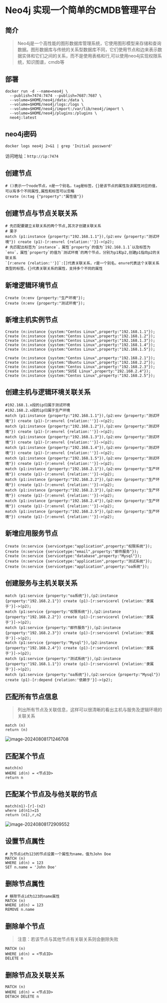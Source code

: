 # Neo4j 实现一个简单的CMDB管理平台

## 简介

> Neo4j是一个高性能的图形数据库管理系统，它使用图形模型来存储和查询数据。图形数据库与传统的关系型数据库不同，它们使用节点和边来表示数据实体和它们之间的关系，而不是使用表格和行,可以使用neo4j实现权限系统，知识图谱，cmdb等

## 部署

```
docker run -d --name=neo4j \
  --publish=7474:7474 --publish=7687:7687 \
  --volume=$HOME/neo4j/data:/data \
  --volume=$HOME/neo4j/logs:/logs \
  --volume=$HOME/neo4j/import:/var/lib/neo4j/import \
  --volume=$HOME/neo4j/plugins:/plugins \
  neo4j:latest
```

## neo4j密码
```
docker logs neo4j 2>&1 | grep 'Initial password'
```

访问地址：`http://ip:7474`

## 创建节点

```
# ()表示一个node节点，n是一个别名，tag是标签，{}是该节点的属性及该属性对应的值，可以有多个不同属性,属性和标签可以忽略
create (n:tag {"property":"属性值"})
```

## 创建节点与节点关联关系

```
# 先匹配要建立关联关系的两个节点,其次才创建关联关系
# 栗子
match (p1:instance {property:"192.168.1.1"}),(p2:env {property:"测试环境"}) create (p1)-[r:envrel {relation:''}]->(p2);
# 先匹配出标签为`instance`，属性`property`的值为`192.168.1.1`以及标签为`env`，属性`property`的值为`测试环境`的两个节点，分别为p1和p2,创建p1指向p2的关联关系
`[r:envre {relation:''}]`:[]代表关联关系，r是一个别名，envre代表这个关联关系类型的标签。{}代表关联关系的属性，支持多个不同的属性
```

## 新增逻辑环境节点

```
Create (n:env {property:"生产环境"});
Create (n:env {property:"测试环境"});
```

## 新增主机实例节点
```
Create (n:instance {system:"Centos Linux",property:"192.168.1.1"});
Create (n:instance {system:"Centos Linux",property:"192.168.1.2"});
Create (n:instance {system:"Centos Linux",property:"192.168.1.3"});
Create (n:instance {system:"Centos Linux",property:"192.168.1.4"});
Create (n:instance {system:"Centos Linux",property:"192.168.1.5"});

Create (n:instance {system:"Centos Linux",property:"192.168.2.1"});
Create (n:instance {system:"Ubuntu Linux",property:"192.168.2.2"});
Create (n:instance {system:"Centos Linux",property:"192.168.2.3"});
Create (n:instance {system:"SUSE Linux",property:"192.168.2.4"});
Create (n:instance {system:"Centos Linux",property:"192.168.2.5"});
```
## 创建主机与逻辑环境关联关系

```
#192.168.1.x段的ip归属于测试环境
#192.168.2.x段的ip归属于生产环境
match (p1:instance {property:"192.168.1.1"}),(p2:env {property:"测试环境"}) create (p1)-[r:envrel {relation:''}]->(p2);
match (p1:instance {property:"192.168.1.2"}),(p2:env {property:"测试环境"}) create (p1)-[r:envrel {relation:''}]->(p2);
match (p1:instance {property:"192.168.1.3"}),(p2:env {property:"测试环境"}) create (p1)-[r:envrel {relation:''}]->(p2);
match (p1:instance {property:"192.168.1.4"}),(p2:env {property:"测试环境"}) create (p1)-[r:envrel {relation:''}]->(p2);
match (p1:instance {property:"192.168.1.5"}),(p2:env {property:"测试环境"}) create (p1)-[r:envrel {relation:''}]->(p2);
match (p1:instance {property:"192.168.2.1"}),(p2:env {property:"生产环境"}) create (p1)-[r:envrel {relation:''}]->(p2);
match (p1:instance {property:"192.168.2.2"}),(p2:env {property:"生产环境"}) create (p1)-[r:envrel {relation:''}]->(p2);
match (p1:instance {property:"192.168.2.3"}),(p2:env {property:"生产环境"}) create (p1)-[r:envrel {relation:''}]->(p2);
match (p1:instance {property:"192.168.2.4"}),(p2:env {property:"生产环境"}) create (p1)-[r:envrel {relation:''}]->(p2);
match (p1:instance {property:"192.168.2.5"}),(p2:env {property:"生产环境"}) create (p1)-[r:envrel {relation:''}]->(p2);
```

## 新增应用服务节点
```
Create (n:service {servicetype:"application",property:"权限系统"});
Create (n:service {servicetype:"email",property:"邮件服务"});
Create (n:service {servicetype:"database",property:"Mysql"});
Create (n:service {servicetype:"application",property:"测试系统"});
Create (n:service {servicetype:"application",property:"oa系统"});
```


## 创建服务与主机关联关系
```
match (p1:service {property:"oa系统"}),(p2:instance {property:"192.168.2.1"}) create (p1)-[r:servicerel {relation:'隶属于'}]->(p2);
match (p1:service {property:"权限系统"}),(p2:instance {property:"192.168.2.2"}) create (p1)-[r:servicerel {relation:'隶属于'}]->(p2);
match (p1:service {property:"邮件服务"}),(p2:instance {property:"192.168.2.3"}) create (p1)-[r:servicerel {relation:'隶属于'}]->(p2);
match (p1:service {property:"Mysql"}),(p2:instance {property:"192.168.2.4"}) create (p1)-[r:servicerel {relation:'隶属于'}]->(p2);
match (p1:service {property:"测试系统"}),(p2:instance {property:"192.168.1.1"}) create (p1)-[r:servicerel {relation:'隶属于'}]->(p2);
match (p1:service {property:"oa系统"}),(p2:service {property:"Mysql"}) create (p1)-[r:depend {relation:'依赖于'}]->(p2);
```

## 匹配所有节点信息

> 列出所有节点及关联信息，这样可以很清晰的看出主机与服务及逻辑环境的关联关系

```
match (n)
return (n)
```

![image-20240808171246708](https://jruing-blogs.oss-cn-beijing.aliyuncs.com/blogs/image-20240808171246708.png)

## 匹配某个节点

```
match(n)
WHERE id(n) = <节点ID>
return n
```

## 匹配某个节点及与他关联的节点

```
match(n1)-[r]-(n2)
where id(n1)=15
return (n1),r,n2
```

![image-20240808172909552](https://jruing-blogs.oss-cn-beijing.aliyuncs.com/blogs/image-20240808172909552.png)

## 设置节点属性

```
# 为节点id为123的节点设置一个属性为name，值为John Doe
MATCH (n)
WHERE id(n) = 123
SET n.name = 'John Doe'
```

## 删除节点属性

```
# 移除节点id为123的name属性
MATCH (n)
WHERE id(n) = 123
REMOVE n.name
```

## 删除单个节点

> 注意：若该节点与其他节点有关联关系则会删除失败

```
MATCH (n)
WHERE id(n) = <节点ID>
DELETE n
```

## 删除节点及关联关系

```
MATCH (n)
WHERE id(n) = <节点ID>
DETACH DELETE n
```

